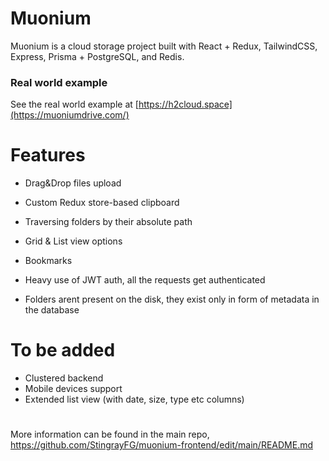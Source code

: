# Muonium

Muonium is a cloud storage project built with React + Redux, TailwindCSS, Express, Prisma + PostgreSQL, and Redis.

### Real world example

See the real world example at [https://h2cloud.space](https://muoniumdrive.com/)

# Features

- Drag&Drop files upload
- Custom Redux store-based clipboard
- Traversing folders by their absolute path
- Grid & List view options
- Bookmarks

- Heavy use of JWT auth, all the requests get authenticated
- Folders arent present on the disk, they exist only in form of metadata in the database

# To be added
- Clustered backend
- Mobile devices support
- Extended list view (with date, size, type etc columns)

# 
More information can be found in the main repo, https://github.com/StingrayFG/muonium-frontend/edit/main/README.md
